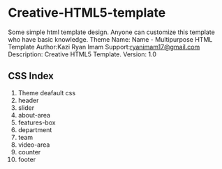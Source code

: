 # Creative-HTML5-template
Some simple html template design. Anyone can customize this template who have basic knowledge.
Theme Name: Name - Multipurpose HTML Template
Author:Kazi Ryan Imam
Support:ryanimam17@gmail.com
Description: Creative HTML5 Template.
Version: 1.0 

CSS Index
-----------------------------------
1. Theme deafault css
2. header
3. slider
4. about-area
5. features-box
6. department
7. team
8. video-area
9. counter
10. footer 

